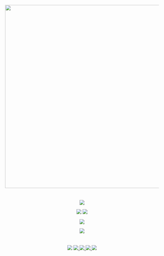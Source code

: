 <p align="center"><a href="https://github.com/BotsClub/"><img src="https://img.shields.io/badge/𝕸𝖚𝖐𝖊𝖘𝖍%20𝕾𝖔𝖑𝖆𝖓𝖐𝖎-gold?&style=flat-square?&logo=github" width=600px></a></p>

#

<p align="center"><img src="https://komarev.com/ghpvc/?username=BotsClub&color=blue&style=flat-square&label=Profile+Views" /></p>
<p align="center"><img src="https://img.shields.io/github/followers/BotsClub.svg?style=social&label=Follow&maxAge=9999999" />  <img src="https://img.shields.io/github/stars/BotsClub?style=social" /></p>
<p align="center"><a href="https://github.com/BotsClub"><img src="https://github-readme-stats.vercel.app/api?username=BotsClub&show_icons=true&theme=radical"></a></p>
<p align="center"><a href="https://github.com/BotsClub"><img src="https://github-readme-stats.vercel.app/api/top-langs/?username=BotsClub&theme=radical&layout=compact"></a></p> 

#

<p align="center"><img src="https://img.shields.io/badge/-Github-000?style=flat&labelColor=brown&logo=Github&logoColor=white><a href="https://github.com/BotsClub">
<a href="https://t.me/mkspali"><img src="https://img.shields.io/badge/-Telegram-000?style=flat&labelColor=white&logo=Telegram&Color=white">
<img src="https://img.shields.io/badge/-Instagram-c13584?style=flat&labelColor=white&logo=instagram" /><a href="https://www.instagram.com/mukeshsolankiofficial">
<img src="https://img.shields.io/badge/-Gmail-c14438?style=flat&labelColor=white&logo=Gmail&logoColor=white><a href="Mukesh:mkspali@gmail.com">
<a href="https://www.facebook.com/mkspali"><img src="https://img.shields.io/badge/-Facebook-blue?style=flat&labelColor=white&logo=Facebook&Color=white"></p>
